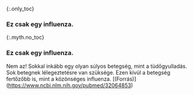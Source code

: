 {:.only_toc} 
 ### Ez csak egy influenza. 

 {:.myth.no_toc} 
 ### Ez csak egy influenza. 

 Nem az! Sokkal inkább egy olyan súlyos betegség, mint a tüdőgyulladás. Sok betegnek lélegeztetésre van szüksége. Ezen kívül a betegség fertőzőbb is, mint a közönséges influenza. [(Forrás)] (https://www.ncbi.nlm.nih.gov/pubmed/32064853)
